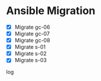 # Ansible Migration

- [x] Migrate gc-06
- [x] Migrate gc-07
- [x] Migrate gc-08
- [x] Migrate s-01
- [x] Migrate s-02
- [x] Migrate s-03

log

